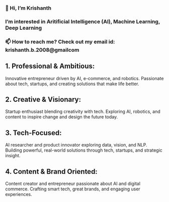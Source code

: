 <html>
   <body>
      <h3>👋 Hi, I’m Krishanth</h3>
<h3>I’m interested in <b>Aritificial Intelligence (AI), Machine Learning, Deep Learning</b></h3>
<h3>📫 How to reach me? Check out my email id: <b>krishanth.b.2008@gmailcom</b></h3>

   <h2><b>1.</b> Professional & Ambitious:</h2>
         Innovative entrepreneur driven by AI, e-commerce, and robotics. Passionate about tech, startups, and creating solutions that make life better.

  <h2><b>2.</b> Creative & Visionary:</h2>
        Startup enthusiast blending creativity with tech. Exploring AI, robotics, and content to inspire change and design the future today.

  <h2><b>3.</b> Tech-Focused:</h2>
        AI researcher and product innovator exploring data, vision, and NLP. Building powerful, real-world solutions through tech, startups, and strategic insight.

  <h2><b>4.</b> Content & Brand Oriented:</h2>
        Content creator and entrepreneur passionate about AI and digital commerce. Crafting smart tech, great brands, and engaging user experiences.
   </body>
</html>
<!---
bannu208/bannu208 is a ✨ special ✨ repository because its `README.md` (this file) appears on your GitHub profile.
You can click the Preview link to take a look at your changes.
--->
